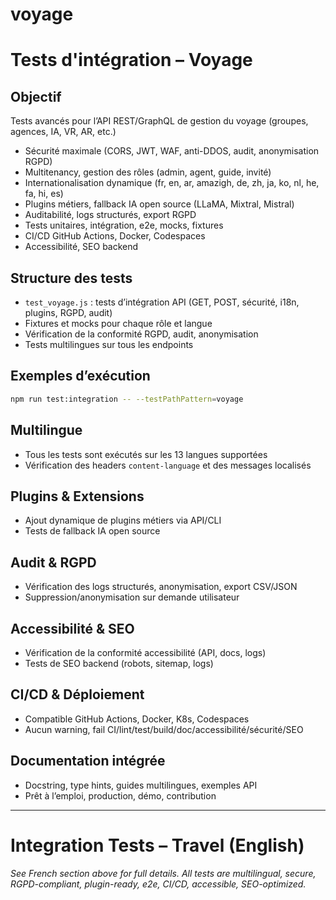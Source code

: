 # voyage

# Tests d'intégration – Voyage

## Objectif
Tests avancés pour l’API REST/GraphQL de gestion du voyage (groupes, agences, IA, VR, AR, etc.)

- Sécurité maximale (CORS, JWT, WAF, anti-DDOS, audit, anonymisation RGPD)
- Multitenancy, gestion des rôles (admin, agent, guide, invité)
- Internationalisation dynamique (fr, en, ar, amazigh, de, zh, ja, ko, nl, he, fa, hi, es)
- Plugins métiers, fallback IA open source (LLaMA, Mixtral, Mistral)
- Auditabilité, logs structurés, export RGPD
- Tests unitaires, intégration, e2e, mocks, fixtures
- CI/CD GitHub Actions, Docker, Codespaces
- Accessibilité, SEO backend

## Structure des tests
- `test_voyage.js` : tests d’intégration API (GET, POST, sécurité, i18n, plugins, RGPD, audit)
- Fixtures et mocks pour chaque rôle et langue
- Vérification de la conformité RGPD, audit, anonymisation
- Tests multilingues sur tous les endpoints

## Exemples d’exécution
```bash
npm run test:integration -- --testPathPattern=voyage
```

## Multilingue
- Tous les tests sont exécutés sur les 13 langues supportées
- Vérification des headers `content-language` et des messages localisés

## Plugins & Extensions
- Ajout dynamique de plugins métiers via API/CLI
- Tests de fallback IA open source

## Audit & RGPD
- Vérification des logs structurés, anonymisation, export CSV/JSON
- Suppression/anonymisation sur demande utilisateur

## Accessibilité & SEO
- Vérification de la conformité accessibilité (API, docs, logs)
- Tests de SEO backend (robots, sitemap, logs)

## CI/CD & Déploiement
- Compatible GitHub Actions, Docker, K8s, Codespaces
- Aucun warning, fail CI/lint/test/build/doc/accessibilité/sécurité/SEO

## Documentation intégrée
- Docstring, type hints, guides multilingues, exemples API
- Prêt à l’emploi, production, démo, contribution

---

# Integration Tests – Travel (English)

*See French section above for full details. All tests are multilingual, secure, RGPD-compliant, plugin-ready, e2e, CI/CD, accessible, SEO-optimized.*
